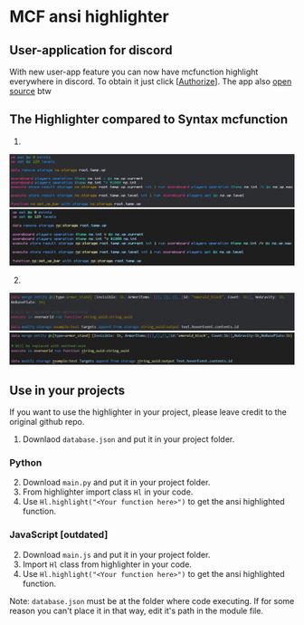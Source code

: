 # MCF ansi highlighter

## User-application for discord
With new user-app feature you can now have mcfunction highlight everywhere in discord. To obtain it just click \[[Authorize](https://discord.com/oauth2/authorize?client_id=1221838702016331847)\]. The app also [open source](https://github.com/bth123/mcf-ansi-highlighter/tree/user-bot) btw

## The Highlighter compared to Syntax mcfunction
1.
![highlighter](illustrations/highlighter1.png)
![vsc](illustrations/vsc1.png)

2.
![highlighter](illustrations/highlighter2.png)
![vsc](illustrations/vsc2.png)

## Use in your projects
If you want to use the highlighter in your project, please leave credit to the original github repo.
1. Downlaod `database.json` and put it in your project folder.
### Python 
2. Download `main.py` and put it in your project folder.
3. From highlighter import class `Hl` in your code.
4. Use `Hl.highlight("<Your function here>")` to get the ansi highlighted function.
### JavaScript [outdated]
2. Download `main.js` and put it in your project folder.
3. Import `Hl` class from highlighter in your code.
4. Use `Hl.highlight("<Your function here>")` to get the ansi highlighted function.

Note: `database.json` must be at the folder where code executing. If for some reason you can't place it in that way, edit it's path in the module file.
